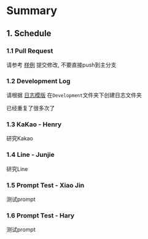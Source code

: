# Summary

## 1. Schedule
### 1.1 Pull Request

请参考 [样例](https://github.com/JeffreyYou/LineDemo/pull/1) 提交修改, 不要直接push到主分支

### 1.2 Development Log

请根据 [日志模版](https://github.com/JeffreyYou/LineDemo/blob/main/Development/template.md) 在`Development`文件夹下创建日志文件夹

已经重复了很多次了

### 1.3 KaKao - Henry

研究Kakao

### 1.4 Line - Junjie

研究Line

### 1.5 Prompt Test - Xiao Jin

测试prompt

### 1.6 Prompt Test - Hary

测试prompt



